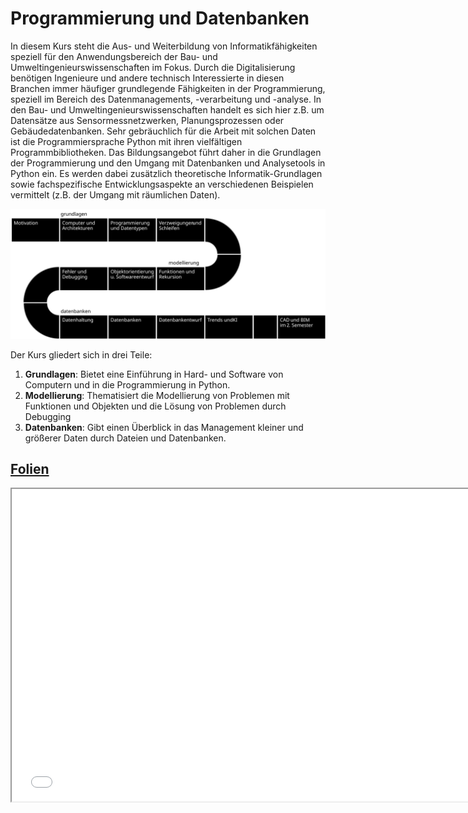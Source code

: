 # Programmierung und Datenbanken

In diesem Kurs steht die Aus- und Weiterbildung von Informatikfähigkeiten speziell für den Anwendungsbereich der Bau- und Umweltingenieurswissenschaften im Fokus. Durch die Digitalisierung benötigen Ingenieure und andere technisch Interessierte in diesen Branchen immer häufiger grundlegende Fähigkeiten in der Programmierung, speziell im Bereich des Datenmanagements, -verarbeitung und -analyse. In den Bau- und Umweltingenieurswissenschaften handelt es sich hier z.B. um Datensätze aus Sensormessnetzwerken, Planungsprozessen oder Gebäudedatenbanken. Sehr gebräuchlich für die Arbeit mit solchen Daten ist die Programmiersprache Python mit ihren vielfältigen Programmbibliotheken. Das Bildungsangebot führt daher in die Grundlagen der Programmierung und den Umgang mit Datenbanken und Analysetools in Python ein. Es werden dabei zusätzlich theoretische Informatik-Grundlagen sowie fachspezifische Entwicklungsaspekte an verschiedenen Beispielen vermittelt (z.B. der Umgang mit räumlichen Daten).

![Programm des Kurses](lectures/images/ablauf.svg)

Der Kurs gliedert sich in drei Teile:
1. **Grundlagen**: Bietet eine Einführung in Hard- und Software von Computern und in die Programmierung in Python.
2. **Modellierung**: Thematisiert die Modellierung von Problemen mit Funktionen und Objekten und die Lösung von Problemen durch Debugging
3. **Datenbanken**: Gibt einen Überblick in das Management kleiner und größerer Daten durch Dateien und Datenbanken.

## <a href="/lec_slides/01a_Ueberblick.slides.html">Folien</a>
<iframe src="/lec_slides/01a_Ueberblick.slides.html" width="750" height="500"></iframe>

